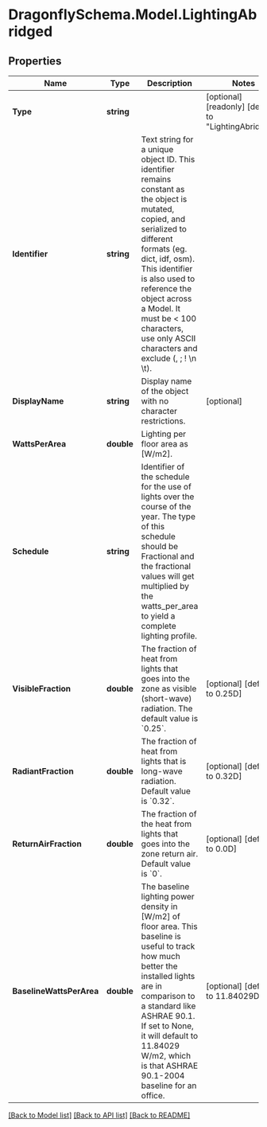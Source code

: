 
# DragonflySchema.Model.LightingAbridged

## Properties

Name | Type | Description | Notes
------------ | ------------- | ------------- | -------------
**Type** | **string** |  | [optional] [readonly] [default to "LightingAbridged"]
**Identifier** | **string** | Text string for a unique object ID. This identifier remains constant as the object is mutated, copied, and serialized to different formats (eg. dict, idf, osm). This identifier is also used to reference the object across a Model. It must be &lt; 100 characters, use only ASCII characters and exclude (, ; ! \\n \\t). | 
**DisplayName** | **string** | Display name of the object with no character restrictions. | [optional] 
**WattsPerArea** | **double** | Lighting per floor area as [W/m2]. | 
**Schedule** | **string** | Identifier of the schedule for the use of lights over the course of the year. The type of this schedule should be Fractional and the fractional values will get multiplied by the watts_per_area to yield a complete lighting profile. | 
**VisibleFraction** | **double** | The fraction of heat from lights that goes into the zone as visible (short-wave) radiation. The default value is &#x60;0.25&#x60;. | [optional] [default to 0.25D]
**RadiantFraction** | **double** | The fraction of heat from lights that is long-wave radiation. Default value is &#x60;0.32&#x60;. | [optional] [default to 0.32D]
**ReturnAirFraction** | **double** | The fraction of the heat from lights that goes into the zone return air. Default value is &#x60;0&#x60;. | [optional] [default to 0.0D]
**BaselineWattsPerArea** | **double** | The baseline lighting power density in [W/m2] of floor area. This baseline is useful to track how much better the installed lights are in comparison to a standard like ASHRAE 90.1. If set to None, it will default to 11.84029 W/m2, which is that ASHRAE 90.1-2004 baseline for an office. | [optional] [default to 11.84029D]

[[Back to Model list]](../README.md#documentation-for-models)
[[Back to API list]](../README.md#documentation-for-api-endpoints)
[[Back to README]](../README.md)

